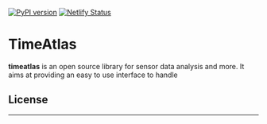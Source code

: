 [![PyPI version](https://badge.fury.io/py/timeatlas.svg)](https://badge.fury.io/py/timeatlas)
[![Netlify Status](https://api.netlify.com/api/v1/badges/c4612926-1b26-491e-ae8a-2aeff77b27ed/deploy-status)](https://app.netlify.com/sites/timeatlas/deploys)


TimeAtlas
=========

**timeatlas** is an open source library for sensor data analysis and more. 
It aims at providing an easy to use interface to handle 

License
-------



--- 

